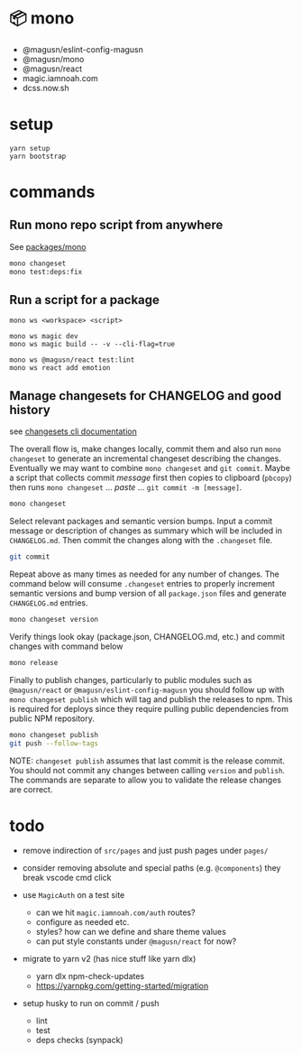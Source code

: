 # 📦 mono

- @magusn/eslint-config-magusn
- @magusn/mono
- @magusn/react
- magic.iamnoah.com
- dcss.now.sh

# setup

```
yarn setup
yarn bootstrap
```

# commands

## Run mono repo script from anywhere

See [packages/mono](packages/mono)

```sh
mono changeset
mono test:deps:fix
```

## Run a script for a package

```
mono ws <workspace> <script>

mono ws magic dev
mono ws magic build -- -v --cli-flag=true

mono ws @magusn/react test:lint
mono ws react add emotion
```

## Manage changesets for CHANGELOG and good history

see [changesets cli documentation](https://github.com/changesets/changesets/blob/main/docs/command-line-options.md)

The overall flow is, make changes locally, commit them and also run `mono changeset` to generate an incremental changeset describing the changes. Eventually we may want to combine `mono changeset` and `git commit`. Maybe a script that collects commit *message* first then copies to clipboard (`pbcopy`) then runs `mono changeset` ... *paste* ... `git commit -m [message]`.

```sh
mono changeset
```

Select relevant packages and semantic version bumps. Input a commit message or description of changes as summary which will be included in `CHANGELOG.md`. Then commit the changes along with the `.changeset` file.

```sh
git commit
```

Repeat above as many times as needed for any number of changes. The command below will consume `.changeset` entries to properly increment semantic versions and bump version of all `package.json` files and generate `CHANGELOG.md` entries.

```sh
mono changeset version
```

Verify things look okay (package.json, CHANGELOG.md, etc.) and commit changes with command below

```sh
mono release
```

Finally to publish changes, particularly to public modules such as `@magusn/react` or `@magusn/eslint-config-magusn` you should follow up with `mono changeset publish` which will tag and publish the releases to npm. This is required for deploys since they require pulling public dependencies from public NPM repository.

```sh
mono changeset publish
git push --follow-tags
```

NOTE: `changeset publish` assumes that last commit is the release commit. You should not commit any changes between
calling `version` and `publish`. The commands are separate to allow you to validate the release changes are correct.


# todo
- remove indirection of `src/pages` and just push pages under `pages/`
- consider removing absolute and special paths (e.g. `@components`) they break vscode cmd click
- use `MagicAuth` on a test site
  - can we hit `magic.iamnoah.com/auth` routes?
  - configure as needed etc.
  - styles? how can we define and share theme values
  - can put style constants under `@magusn/react` for now?

- migrate to yarn v2 (has nice stuff like yarn dlx)
  - yarn dlx npm-check-updates
  - https://yarnpkg.com/getting-started/migration

- setup husky to run on commit / push
  - lint
  - test
  - deps checks (synpack)

